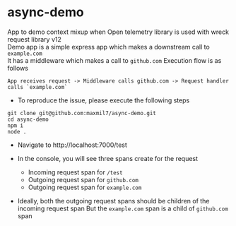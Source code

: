 # async-demo
App to demo context mixup when Open telemetry library is used with wreck request library v12  
Demo app is a simple express app which makes a downstream call to `example.com`  
It has a middleware which makes a call to `github.com`
Execution flow is as follows
```
App receives request -> Middleware calls github.com -> Request handler calls `example.com`
```

+ To reproduce the issue, please execute the following steps
```
git clone git@github.com:maxmil7/async-demo.git
cd async-demo
npm i
node .
```
+ Navigate to http://localhost:7000/test
+ In the console, you will see three spans create for the request
    + Incoming request span for `/test`
    + Outgoing request span for `github.com`
    + Outgoing request span for `example.com`

+ Ideally, both the outgoing request spans should be children of the incoming request span
But the `example.com` span is a child of `github.com` span